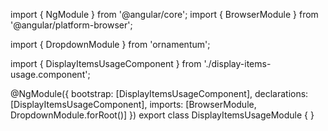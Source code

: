 import { NgModule } from '@angular/core';
import { BrowserModule } from '@angular/platform-browser';
  
import { DropdownModule } from 'ornamentum';
  
import { DisplayItemsUsageComponent } from './display-items-usage.component';

@NgModule({
 bootstrap: [DisplayItemsUsageComponent],
 declarations: [DisplayItemsUsageComponent],
 imports: [BrowserModule, DropdownModule.forRoot()]
})
export class DisplayItemsUsageModule {
}
